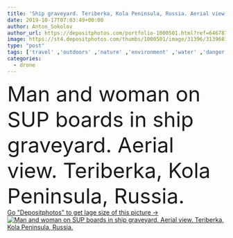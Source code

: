 ```yaml
---
title: 'Ship graveyard. Teriberka, Kola Peninsula, Russia. Aerial view.'
date: 2019-10-17T07:03:49+00:00
author: Anton_Sokolov
author_url: https://depositphotos.com/portfolio-1000501.html?ref=64678756
image: https://st4.depositphotos.com/thumbs/1000501/image/31396/313968112/api_thumb_450.jpg?forcejpeg=true
type: "post"
tags: ['travel' ,'outdoors' ,'nature' ,'environment' ,'water' ,'danger' ,'lifestyles' ,'sea' ,'surfing' ,'damaged' ,'coastline' ,'tourism' ,'broken' ,'Russia' ,'crash' ,'ship' ,'pirate' ,'journey' ,'adventure' ,'tourist' ,'discover' ,'above' ,'boat' ,'exploration' ,'explore' ,'abandoned' ,'murmansk' ,'wreck' ,'shipwreck' ,'shipyard' ,'paddling' ,'stranded' ,'surfboard' ,'SUP' ,'teriberka' ,'paddleboarding' ,'paddleboard' ,'tranquil scene' ,'Nautical Vessel' ,'Recreational Pursuit' ,'leisure activity' ,'beauty in nature' ,'travel destinations' ,'aerial view' ,'Getting Away From It All' ,'ship graveyard' ,'Kola Peninsula' ,'Sports Activity' ,'stand up paddle' ,'Drone Point of View' ]
categories: 
  - drone
---
```

<div aling="center">
            <font size="60"> Man and woman on SUP boards in ship graveyard. Aerial view. Teriberka, Kola Peninsula, Russia.</font>   
</div>
<div>
    <a href='https://st4.depositphotos.com/thumbs/1000501/image/31396/313968112/api_thumb_450.jpg?forcejpeg=true?ref=64678756' target=_blank > Go "Depositphotos" to get lage size of this picture ->
        <img href='https://st4.depositphotos.com/thumbs/1000501/image/31396/313968112/api_thumb_450.jpg?forcejpeg=true?ref=64678756' src='https://st4.depositphotos.com/1000501/31396/i/950/depositphotos_313968112-stock-photo-ship-graveyard-teriberka-kola-peninsula.jpg?forcejpeg=true' alt='Man and woman on SUP boards in ship graveyard. Aerial view. Teriberka, Kola Peninsula, Russia.' >
    </a>
</div>
